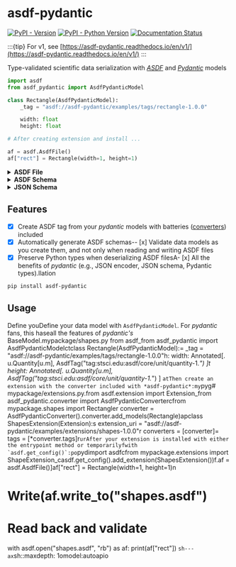 # asdf-pydantic

[![PyPI - Version](https://img.shields.io/pypi/v/asdf-pydantic.svg)](https://pypi.org/project/asdf-pydantic)
[![PyPI - Python Version](https://img.shields.io/pypi/pyversions/asdf-pydantic.svg)](https://pypi.org/project/asdf-pydantic)
[![Documentation Status](https://readthedocs.org/projects/asdf-pydantic/badge/?version=latest)](https://asdf-pydantic.readthedocs.io/en/latest/?badge=latest)

:::{tip}
For v1, see [https://asdf-pydantic.readthedocs.io/en/v1/](https://asdf-pydantic.readthedocs.io/en/v1/)
:::

<div style="width: 33vw; min-width: 50em; max-width: 70em; margin:auto;">

Type-validated scientific data serialization with [*ASDF*](https://asdf.readthedocs.io/en/stable/) and [*Pydantic*](https://pydantic-docs.helpmanual.io/) models

```py
import asdf
from asdf_pydantic import AsdfPydanticModel

class Rectangle(AsdfPydanticModel):
    _tag = "asdf://asdf-pydantic/examples/tags/rectangle-1.0.0"

    width: float
    height: float

# After creating extension and install ...

af = asdf.AsdfFile()
af["rect"] = Rectangle(width=1, height=1)
```


<details>
<summary><b>ASDF File</b></summary>

```py
print(af.dumps())
```

```yaml
#ASDF 1.0.0
#ASDF_STANDARD 1.5.0
%YAML 1.1
%TAG ! tag:stsci.edu:asdf/
--- !core/asdf-1.1.0
asdf_library: !core/software-1.0.0 {
    author: The ASDF Developers,
    homepage: 'http://github.com/asdf-format/asdf',
    name: asdf,
    version: 2.14.3}
history:
  extensions:
  - !core/extension_metadata-1.0.0
    extension_class: asdf.extension.BuiltinExtension
    software: !core/software-1.0.0 {
        name: asdf,
        version: 2.14.3}
  - !core/extension_metadata-1.0.0 {
    extension_class: mypackage.shapes.ShapesExtension,
    extension_uri: 'asdf://asdf-pydantic/shapes/extensions/shapes-1.0.0'}
rect: !<asdf://asdf-pydantic/shapes/tags/rectangle-1.0.0> {
    height: 1.0,
    width: 1.0}
...
```

</details>

<details>
<summary><b>ASDF Schema</b></summary>

```py
print(af["rect"].model_asdf_schema())
```


```yaml
%YAML 1.1
---
$schema: http://stsci.edu/schemas/asdf/asdf-schema-1.0.0
id: asdf://asdf-pydantic/examples/tags/rectangle-1.0.0/schema
title: Rectangle
type: object
properties:
  width:
    title: Width
    type: number
  height:
    title: Height
    type: number
required:
- width
- height
```




</details>

<details>
<summary><b>JSON Schema</b></summary>

```py
print(af["rect"].model_json_schema())
```

```yaml
{
    "properties": {
        "width": {
            "title": "Width",
            "type": "number"
        },
        "height": {
            "title": "Height",
            "type": "number"
        }
    },
    "required": [
        "width",
        "height"
    ],
    "title": "Rectangle",
    "type": "object"
}
```

</details>

</div>

## Features

- [x] Create ASDF tag from your *pydantic* models with batteries ([converters](https://asdf.readthedocs.io/en/stable/asdf/extending/converters.html)) included
- [x] Automatically generate ASDF schemas-- [x] Validate data models as you create them, and not only when reading and writing ASDF files
- [x] Preserve Python types when deserializing ASDF filesA- [x] All the benefits of *pydantic* (e.g., JSON encoder, JSON schema, Pydantic types).llation

```sh
pip install asdf-pydantic
```

## Usage

Define youDefine your data model with `AsdfPydanticModel`. For *pydantic* fans, this haseall the features of *pydantic's* BaseModel.mypackage/shapes.py
from asdf_from asdf_pydantic import AsdfPydanticModelctclass Rectangle(AsdfPydanticModel):=    _tag = "asdf://asdf-pydantic/examples/tags/rectangle-1.0.0"h:    width: Annotated[.        u.Quantity[u.m], AsdfTag("tag:stsci.edu:asdf/core/unit/quantity-1.*")     ]t    height: Annotated[.        u.Quantity[u.m], AsdfTag("tag:stsci.edu:asdf/core/unit/quantity-1.*")
    ] ```atThen create an extension with the converter included with *asdf-pydantic*:my```pyg# mypackage/extensions.py.from asdf.extension import Extension_from asdf_pydantic.converter import AsdfPydanticConvertercfrom mypackage.shapes import Rectangler converter = AsdfPydanticConverter().converter.add_models(Rectangle)apclass ShapesExtension(Extension):s    extension_uri = "asdf://asdf-pydantic/examples/extensions/shapes-1.0.0"r    converters = [converter]=    tags = [*converter.tags]r```urAfter your extension is installed with either the entrypoint method or temporarilyfwith `asdf.get_config()`:po```pydimport asdfcfrom mypackage.extensions import ShapeExtension_casdf.get_config().add_extension(ShapesExtension())f.af = asdf.AsdfFile()]af["rect"] = Rectangle(width=1, height=1)n
# Write(af.write_to("shapes.asdf")

# Read back and validate
with asdf.open("shapes.asdf", "rb") as af:
    print(af["rect"])
```sh---ax```sh::maxdepth: 1omodel:autoapio

